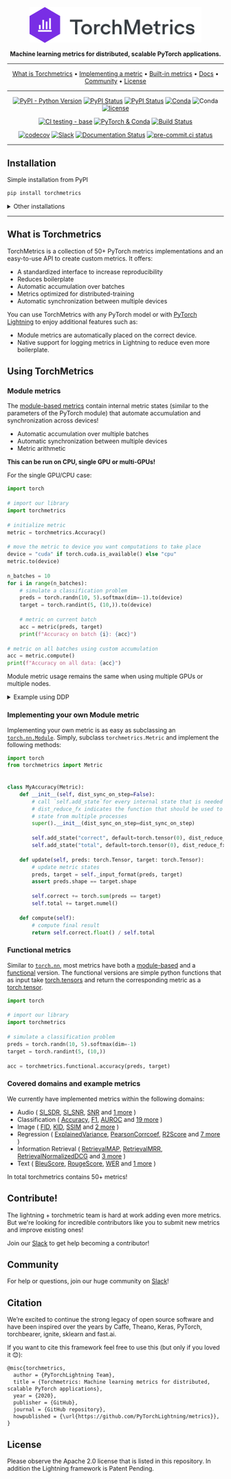 <div align="center">

<img src="docs/source/_static/images/logo.png" width="400px">

**Machine learning metrics for distributed, scalable PyTorch applications.**

______________________________________________________________________

<p align="center">
  <a href="#what-is-torchmetrics">What is Torchmetrics</a> •
  <a href="#implementing-your-own-metric">Implementing a metric</a> •
  <a href="#build-in-metrics">Built-in metrics</a> •
  <a href="https://torchmetrics.readthedocs.io/en/stable/">Docs</a> •
  <a href="#community">Community</a> •
  <a href="#license">License</a>
</p>

______________________________________________________________________

[![PyPI - Python Version](https://img.shields.io/pypi/pyversions/torchmetrics)](https://pypi.org/project/torchmetrics/)
[![PyPI Status](https://badge.fury.io/py/torchmetrics.svg)](https://badge.fury.io/py/torchmetrics)
[![PyPI Status](https://pepy.tech/badge/torchmetrics)](https://pepy.tech/project/torchmetrics)
[![Conda](https://img.shields.io/conda/v/conda-forge/torchmetrics?label=conda&color=success)](https://anaconda.org/conda-forge/torchmetrics)
![Conda](https://img.shields.io/conda/dn/conda-forge/torchmetrics)
[![license](https://img.shields.io/badge/License-Apache%202.0-blue.svg)](https://github.com/PytorchLightning/metrics/blob/master/LICENSE)

[![CI testing - base](https://github.com/PyTorchLightning/metrics/actions/workflows/ci_test-base.yml/badge.svg?branch=master&event=push)](https://github.com/PyTorchLightning/metrics/actions/workflows/ci_test-base.yml)
[![PyTorch & Conda](https://github.com/PyTorchLightning/metrics/actions/workflows/ci_test-conda.yml/badge.svg?event=push)](https://github.com/PyTorchLightning/metrics/actions/workflows/ci_test-conda.yml)
[![Build Status](https://dev.azure.com/PytorchLightning/Metrics/_apis/build/status/PyTorchLightning.metrics?branchName=master)](https://dev.azure.com/PytorchLightning/Metrics/_build/latest?definitionId=3&branchName=master)

[![codecov](https://codecov.io/gh/PyTorchLightning/metrics/branch/master/graph/badge.svg?token=NER6LPI3HS)](https://codecov.io/gh/PyTorchLightning/metrics)
[![Slack](https://img.shields.io/badge/slack-chat-green.svg?logo=slack)](https://join.slack.com/t/pytorch-lightning/shared_invite/zt-pw5v393p-qRaDgEk24~EjiZNBpSQFgQ)
[![Documentation Status](https://readthedocs.org/projects/torchmetrics/badge/?version=latest)](https://torchmetrics.readthedocs.io/en/latest/?badge=latest)
[![pre-commit.ci status](https://results.pre-commit.ci/badge/github/PyTorchLightning/metrics/master.svg)](https://results.pre-commit.ci/latest/github/PyTorchLightning/metrics/master)

______________________________________________________________________

</div>

## Installation

Simple installation from PyPI

```bash
pip install torchmetrics
```

<details>
  <summary>Other installations</summary>

Install using conda

```bash
conda install torchmetrics
```

Pip from source

```bash
# with git
pip install git+https://github.com/PytorchLightning/metrics.git@master
```

Pip from archive

```bash
pip install https://github.com/PyTorchLightning/metrics/archive/master.zip
```

Extra dependencies for specialized metrics:

```bash
pip install torchmetrics[image]
pip install torchmetrics[text]
pip install torchmetrics[all]  # install all of the above
```

</details>

______________________________________________________________________

## What is Torchmetrics

TorchMetrics is a collection of 50+ PyTorch metrics implementations and an easy-to-use API to create custom metrics. It offers:

- A standardized interface to increase reproducibility
- Reduces boilerplate
- Automatic accumulation over batches
- Metrics optimized for distributed-training
- Automatic synchronization between multiple devices

You can use TorchMetrics with any PyTorch model or with [PyTorch Lightning](https://pytorch-lightning.readthedocs.io/en/stable/) to enjoy additional features such as:

- Module metrics are automatically placed on the correct device.
- Native support for logging metrics in Lightning to reduce even more boilerplate.

## Using TorchMetrics

### Module metrics

The [module-based metrics](https://pytorchlightning.github.io/metrics/references/modules.html) contain internal metric states (similar to the parameters of the PyTorch module) that automate accumulation and synchronization across devices!

- Automatic accumulation over multiple batches
- Automatic synchronization between multiple devices
- Metric arithmetic

**This can be run on CPU, single GPU or multi-GPUs!**

For the single GPU/CPU case:

```python
import torch

# import our library
import torchmetrics

# initialize metric
metric = torchmetrics.Accuracy()

# move the metric to device you want computations to take place
device = "cuda" if torch.cuda.is_available() else "cpu"
metric.to(device)

n_batches = 10
for i in range(n_batches):
    # simulate a classification problem
    preds = torch.randn(10, 5).softmax(dim=-1).to(device)
    target = torch.randint(5, (10,)).to(device)

    # metric on current batch
    acc = metric(preds, target)
    print(f"Accuracy on batch {i}: {acc}")

# metric on all batches using custom accumulation
acc = metric.compute()
print(f"Accuracy on all data: {acc}")
```

Module metric usage remains the same when using multiple GPUs or multiple nodes.

<details>
  <summary>Example using DDP</summary>

<!--phmdoctest-mark.skip-->

```python
import os
import torch
import torch.distributed as dist
import torch.multiprocessing as mp
from torch import nn
from torch.nn.parallel import DistributedDataParallel as DDP
import torchmetrics


def metric_ddp(rank, world_size):
    os.environ["MASTER_ADDR"] = "localhost"
    os.environ["MASTER_PORT"] = "12355"

    # create default process group
    dist.init_process_group("gloo", rank=rank, world_size=world_size)

    # initialize model
    metric = torchmetrics.Accuracy()

    # define a model and append your metric to it
    # this allows metric states to be placed on correct accelerators when
    # .to(device) is called on the model
    model = nn.Linear(10, 10)
    model.metric = metric
    model = model.to(rank)

    # initialize DDP
    model = DDP(model, device_ids=[rank])

    n_epochs = 5
    # this shows iteration over multiple training epochs
    for n in range(n_epochs):

        # this will be replaced by a DataLoader with a DistributedSampler
        n_batches = 10
        for i in range(n_batches):
            # simulate a classification problem
            preds = torch.randn(10, 5).softmax(dim=-1)
            target = torch.randint(5, (10,))

            # metric on current batch
            acc = metric(preds, target)
            if rank == 0:  # print only for rank 0
                print(f"Accuracy on batch {i}: {acc}")

        # metric on all batches and all accelerators using custom accumulation
        # accuracy is same across both accelerators
        acc = metric.compute()
        print(f"Accuracy on all data: {acc}, accelerator rank: {rank}")

        # Reseting internal state such that metric ready for new data
        metric.reset()

    # cleanup
    dist.destroy_process_group()


if __name__ == "__main__":
    world_size = 2  # number of gpus to parallize over
    mp.spawn(metric_ddp, args=(world_size,), nprocs=world_size, join=True)
```

</details>

### Implementing your own Module metric

Implementing your own metric is as easy as subclassing an [`torch.nn.Module`](https://pytorch.org/docs/stable/generated/torch.nn.Module.html). Simply, subclass `torchmetrics.Metric`
and implement the following methods:

```python
import torch
from torchmetrics import Metric


class MyAccuracy(Metric):
    def __init__(self, dist_sync_on_step=False):
        # call `self.add_state`for every internal state that is needed for the metrics computations
        # dist_reduce_fx indicates the function that should be used to reduce
        # state from multiple processes
        super().__init__(dist_sync_on_step=dist_sync_on_step)

        self.add_state("correct", default=torch.tensor(0), dist_reduce_fx="sum")
        self.add_state("total", default=torch.tensor(0), dist_reduce_fx="sum")

    def update(self, preds: torch.Tensor, target: torch.Tensor):
        # update metric states
        preds, target = self._input_format(preds, target)
        assert preds.shape == target.shape

        self.correct += torch.sum(preds == target)
        self.total += target.numel()

    def compute(self):
        # compute final result
        return self.correct.float() / self.total
```

### Functional metrics

Similar to [`torch.nn`](https://pytorch.org/docs/stable/nn.html), most metrics have both a [module-based](https://torchmetrics.readthedocs.io/en/latest/references/modules.html) and a [functional](https://torchmetrics.readthedocs.io/en/latest/references/functional.html) version.
The functional versions are simple python functions that as input take [torch.tensors](https://pytorch.org/docs/stable/tensors.html) and return the corresponding metric as a [torch.tensor](https://pytorch.org/docs/stable/tensors.html).

```python
import torch

# import our library
import torchmetrics

# simulate a classification problem
preds = torch.randn(10, 5).softmax(dim=-1)
target = torch.randint(5, (10,))

acc = torchmetrics.functional.accuracy(preds, target)
```

### Covered domains and example metrics

We currently have implemented metrics within the following domains:

- Audio (
  [SI_SDR](https://torchmetrics.readthedocs.io/en/latest/references/modules.html#si-sdr),
  [SI_SNR](https://torchmetrics.readthedocs.io/en/latest/references/modules.html#si-snr),
  [SNR](https://torchmetrics.readthedocs.io/en/latest/references/modules.html#snr)
  and [1 more](https://torchmetrics.readthedocs.io/en/latest/references/modules.html#audio-metrics)
  )
- Classification (
  [Accuracy](https://torchmetrics.readthedocs.io/en/latest/references/modules.html#accuracy),
  [F1](https://torchmetrics.readthedocs.io/en/latest/references/modules.html#f1),
  [AUROC](https://torchmetrics.readthedocs.io/en/latest/references/modules.html#auroc)
  and [19 more](https://torchmetrics.readthedocs.io/en/latest/references/modules.html#classification-metrics)
  )
- Image (
  [FID](https://torchmetrics.readthedocs.io/en/latest/references/modules.html#fid),
  [KID](https://torchmetrics.readthedocs.io/en/latest/references/modules.html#kid),
  [SSIM](https://torchmetrics.readthedocs.io/en/latest/references/modules.html#ssim)
  and [2 more](https://torchmetrics.readthedocs.io/en/latest/references/modules.html#image-metrics)
  )
- Regression (
  [ExplainedVariance](https://torchmetrics.readthedocs.io/en/latest/references/modules.html#explainedvariance),
  [PearsonCorrcoef](https://torchmetrics.readthedocs.io/en/latest/references/modules.html#pearsoncorrcoef),
  [R2Score](https://torchmetrics.readthedocs.io/en/latest/references/modules.html#r2score)
  and [7 more](https://torchmetrics.readthedocs.io/en/latest/references/modules.html#regression-metrics)
  )
- Information Retrieval (
  [RetrievalMAP](https://torchmetrics.readthedocs.io/en/latest/references/modules.html#retrievalmap),
  [RetrievalMRR](https://torchmetrics.readthedocs.io/en/latest/references/modules.html#retrievalmrr),
  [RetrievalNormalizedDCG](https://torchmetrics.readthedocs.io/en/latest/references/modules.html#retrievalnormalizeddcg)
  and [3 more](https://torchmetrics.readthedocs.io/en/latest/references/modules.html#retrieval)
  )
- Text (
  [BleuScore](https://torchmetrics.readthedocs.io/en/latest/references/modules.html#bleuscore),
  [RougeScore](https://torchmetrics.readthedocs.io/en/latest/references/modules.html#rougescore),
  [WER](https://torchmetrics.readthedocs.io/en/latest/references/modules.html#wer)
  and [1 more](https://torchmetrics.readthedocs.io/en/latest/references/modules.html#text)
  )

In total torchmetrics contains 50+ metrics!

## Contribute!

The lightning + torchmetric team is hard at work adding even more metrics.
But we're looking for incredible contributors like you to submit new metrics
and improve existing ones!

Join our [Slack](https://join.slack.com/t/pytorch-lightning/shared_invite/zt-pw5v393p-qRaDgEk24~EjiZNBpSQFgQ)
to get help becoming a contributor!

## Community

For help or questions, join our huge community on [Slack](https://join.slack.com/t/pytorch-lightning/shared_invite/zt-pw5v393p-qRaDgEk24~EjiZNBpSQFgQ)!

## Citation

We’re excited to continue the strong legacy of open source software and have been inspired
over the years by Caffe, Theano, Keras, PyTorch, torchbearer, ignite, sklearn and fast.ai.

If you want to cite this framework feel free to use this (but only if you loved it 😊):

```
@misc{torchmetrics,
  author = {PyTorchLightning Team},
  title = {Torchmetrics: Machine learning metrics for distributed, scalable PyTorch applications},
  year = {2020},
  publisher = {GitHub},
  journal = {GitHub repository},
  howpublished = {\url{https://github.com/PyTorchLightning/metrics}},
}
```

## License

Please observe the Apache 2.0 license that is listed in this repository. In addition
the Lightning framework is Patent Pending.
